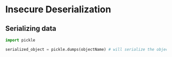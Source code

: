 # Insecure Deserialization

## Serializing data

```python
import pickle

serialized_object = pickle.dumps(objectName) # will serialize the object
```
